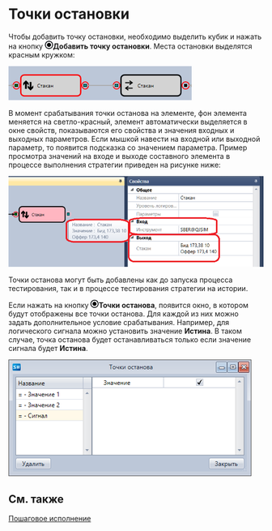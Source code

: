 # Точки остановки

Чтобы добавить точку остановки, необходимо выделить кубик и нажать на кнопку ![Designer Debug 01](../../../../images/designer_debug_01.png)**Добавить точку остановки**. Места остановки выделятся красным кружком:

![Designer Stopping point 00](../../../../images/designer_debug_break_points_00.png)

В момент срабатывания точки останова на элементе, фон элемента меняется на светло\-красный, элемент автоматически выделяется в окне свойств, показываются его свойства и значения входных и выходных параметров. Если мышкой навести на входной или выходной параметр, то появится подсказка со значением параметра. Пример просмотра значений на входе и выходе составного элемента в процессе выполнения стратегии приведен на рисунке ниже:

![Designer Stopping point 01](../../../../images/designer_debug_break_points_01.png)

Точки останова могут быть добавлены как до запуска процесса тестирования, так и в процессе тестирования стратегии на истории.

Если нажать на кнопку ![Designer Debug 01](../../../../images/designer_debug_01.png)**Точки останова**, появится окно, в котором будут отображены все точки останова. Для каждой из них можно задать дополнительное условие срабатывания. Например, для логического сигнала можно установить значение **Истина**. В таком случае, точка останова будет останавливаться только если значение сигнала будет **Истина**. 

![Designer Stopping point 02](../../../../images/designer_stopping_point_02.png)

## См. также

[Пошаговое исполнение](step_by_step_execution.md)
